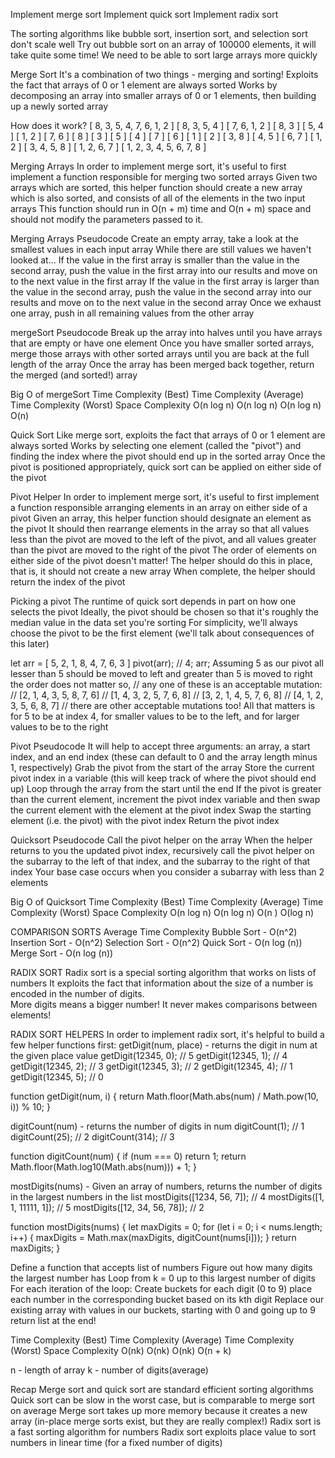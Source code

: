 Implement merge sort
Implement quick sort
Implement radix sort

The sorting algorithms like bubble sort, insertion sort, and selection sort don't scale well
Try out bubble sort on an array of 100000 elements, it will take quite some time!
We need to be able to sort large arrays more quickly

Merge Sort
It's a combination of two things - merging and sorting!
Exploits the fact that arrays of 0 or 1 element are always sorted
Works by decomposing an array into smaller arrays of 0 or 1 elements, then building up a newly sorted array

How does it work?
[ 8, 3, 5, 4, 7, 6, 1, 2 ]
[ 8, 3, 5, 4 ] [ 7, 6, 1, 2 ]
[ 8, 3 ] [ 5, 4 ] [ 1, 2 ] [ 7, 6 ]
[ 8 ] [ 3 ] [ 5 ] [ 4 ] [ 7 ] [ 6 ] [ 1 ] [ 2 ]
[ 3, 8 ] [ 4, 5 ] [ 6, 7 ] [ 1, 2 ]
[ 3, 4, 5, 8 ] [ 1, 2, 6, 7 ]
[ 1, 2, 3, 4, 5, 6, 7, 8 ]

Merging Arrays
In order to implement merge sort, it's useful to first implement a function responsible for merging two sorted arrays
Given two arrays which are sorted, this helper function should create a new array which is also sorted, and consists of all of the elements in the two input arrays
This function should run in O(n + m) time and O(n + m) space and should not modify the parameters passed to it.

Merging Arrays Pseudocode
Create an empty array, take a look at the smallest values in each input array
While there are still values we haven't looked at...
    If the value in the first array is smaller than the value in the second array, push the value in the first array into our results and move on to the next value in the first array
    If the value in the first array is larger than the value in the second array, push the value in the second array into our results and move on to the next value in the second array
    Once we exhaust one array, push in all remaining values from the other array

mergeSort Pseudocode
Break up the array into halves until you have arrays that are empty or have one element
Once you have smaller sorted arrays, merge those arrays with other sorted arrays until you are back at the full length of the array
Once the array has been merged back together, return the merged (and sorted!) array

Big O of mergeSort
Time Complexity (Best)	    Time Complexity (Average)	    Time Complexity (Worst)	    Space Complexity
O(n log n)	                        O(n log n)	                   O(n log n)	              O(n)



Quick Sort
Like merge sort, exploits the fact that arrays of 0 or 1 element are always sorted
Works by selecting one element (called the "pivot") and finding the index where the pivot should end up in the sorted array
Once the pivot is positioned appropriately, quick sort can be applied on either side of the pivot

Pivot Helper
In order to implement merge sort, it's useful to first implement a function responsible arranging elements in an array on either side of a pivot
Given an array, this helper function should designate an element as the pivot
It should then rearrange elements in the array so that all values less than the pivot are moved to the left of the pivot, and all values greater than the pivot are moved to the right of the pivot
The order of elements on either side of the pivot doesn't matter!
The helper should do this in place, that is, it should not create a new array
When complete, the helper should return the index of the pivot

Picking a pivot
The runtime of quick sort depends in part on how one selects the pivot
Ideally, the pivot should be chosen so that it's roughly the median value in the data set you're sorting
For simplicity, we'll always choose the pivot to be the first element (we'll talk about consequences of this later)

let arr = [ 5, 2, 1, 8, 4, 7, 6, 3 ]
pivot(arr); // 4;
arr;
Assuming 5 as our pivot all lesser than 5 should be moved to left and greater than 5 is moved to right
the order does not matter so,
// any one of these is an acceptable mutation:
// [2, 1, 4, 3, 5, 8, 7, 6]
// [1, 4, 3, 2, 5, 7, 6, 8]
// [3, 2, 1, 4, 5, 7, 6, 8]
// [4, 1, 2, 3, 5, 6, 8, 7]
// there are other acceptable mutations too!
All that matters is for 5 to be at index 4, for smaller values to be to the left, and for larger values to be to the right

Pivot Pseudocode
It will help to accept three arguments: an array, a start index, and an end index (these can default to 0 and the array length minus 1, respectively)
Grab the pivot from the start of the array 
Store the current pivot index in a variable (this will keep track of where the pivot should end up)
Loop through the array from the start until the end
    If the pivot is greater than the current element, increment the pivot index variable and then swap the current element with the element at the pivot index
Swap the starting element (i.e. the pivot) with the pivot index
Return the pivot index

Quicksort Pseudocode
Call the pivot helper on the array
When the helper returns to you the updated pivot index, recursively call the pivot helper on the subarray to the left of that index, and the subarray to the right of that index
Your base case occurs when you consider a subarray with less than 2 elements

Big O of Quicksort
Time Complexity (Best)	    Time Complexity (Average)	    Time Complexity (Worst)	    Space Complexity
O(n log n)	                        O(n log n)	                    O(n  )	                O(log n)

COMPARISON SORTS
Average Time Complexity
Bubble Sort - O(n^2)
Insertion Sort - O(n^2)
Selection Sort - O(n^2)
Quick Sort - O(n log (n))
Merge Sort - O(n log (n))




RADIX SORT
Radix sort is a special sorting algorithm that works on lists of numbers
It exploits the fact that information about the size of a number is encoded in the number of digits.  
More digits means a bigger number!
It never makes comparisons between elements!

RADIX SORT HELPERS
In order to implement radix sort, it's helpful to build a few helper functions first:
getDigit(num, place) - returns the digit in num at the given place value
getDigit(12345, 0); // 5
getDigit(12345, 1); // 4
getDigit(12345, 2); // 3
getDigit(12345, 3); // 2
getDigit(12345, 4); // 1
getDigit(12345, 5); // 0

function getDigit(num, i) {
  return Math.floor(Math.abs(num) / Math.pow(10, i)) % 10;
}

digitCount(num) - returns the number of digits in num
digitCount(1); // 1
digitCount(25); // 2
digitCount(314); // 3

function digitCount(num) {
  if (num === 0) return 1;
  return Math.floor(Math.log10(Math.abs(num))) + 1;
}

mostDigits(nums) - Given an array of numbers, returns the number of digits in the largest numbers in the list
mostDigits([1234, 56, 7]); // 4
mostDigits([1, 1, 11111, 1]); // 5
mostDigits([12, 34, 56, 78]); // 2

function mostDigits(nums) {
  let maxDigits = 0;
  for (let i = 0; i < nums.length; i++) {
    maxDigits = Math.max(maxDigits, digitCount(nums[i]));
  }
  return maxDigits;
}

Define a function that accepts list of numbers
Figure out how many digits the largest number has
Loop from k = 0 up to this largest number of digits
For each iteration of the loop:
    Create buckets for each digit (0 to 9)
    place each number in the corresponding bucket based on its kth digit
Replace our existing array with values in our buckets, starting with 0 and going up to 9
return list at the end!

Time Complexity (Best)	Time Complexity (Average)	Time Complexity (Worst)	Space Complexity
        O(nk)	                O(nk)	                    O(nk)	            O(n + k)

n - length of array
k - number of digits(average)



Recap
Merge sort and quick sort are standard efficient sorting algorithms
Quick sort can be slow in the worst case, but is comparable to merge sort on average
Merge sort takes up more memory because it creates a new array (in-place merge sorts exist, but they are really complex!)
Radix sort is a fast sorting algorithm for numbers
Radix sort exploits place value to sort numbers in linear time (for a fixed number of digits)